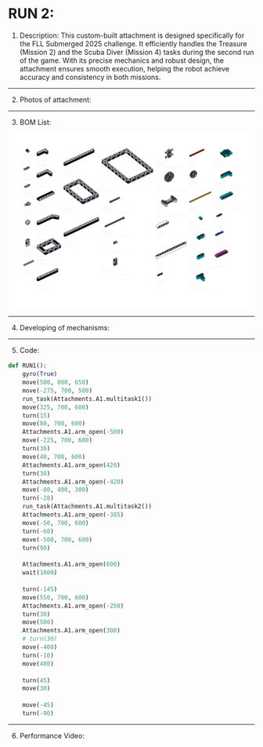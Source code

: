 # RUN 2:

1) Description:
This custom-built attachment is designed specifically for the FLL Submerged 2025 challenge. It efficiently handles the Treasure (Mission 2) and the Scuba Diver (Mission 4) tasks during the second run of the game. With its precise mechanics and robust design, the attachment ensures smooth execution, helping the robot achieve accuracy and consistency in both missions.
----

2) Photos of attachment:
----

3) BOM List:
   
![attachment](https://github.com/mindcraftlabs/Dive-Into-Discovery/blob/fdbdce570765d9fb3e1ccabbd1588ddb8f390700/images/attachment%20samadi%20and%20ghacha.png)

----

4) Developing of mechanisms:
----

5) Code:

```python
def RUN1():
    gyro(True)
    move(500, 800, 650)
    move(-275, 700, 500)
    run_task(Attachments.A1.multitask1())
    move(325, 700, 600)
    turn(15) 
    move(80, 700, 600)
    Attachments.A1.arm_open(-500)
    move(-225, 700, 600) 
    turn(30)
    move(40, 700, 600) 
    Attachments.A1.arm_open(420)
    turn(30)
    Attachments.A1.arm_open(-420)
    move(-80, 400, 300)
    turn(-28)
    run_task(Attachments.A1.multitask2())
    Attachments.A1.arm_open(-385)
    move(-50, 700, 600)
    turn(-60)
    move(-500, 700, 600)
    turn(90)
    
    Attachments.A1.arm_open(600)
    wait(1000)

    turn(-145)
    move(550, 700, 600)
    Attachments.A1.arm_open(-250)
    turn(30)
    move(500)
    Attachments.A1.arm_open(300)
    # turn(30)
    move(-400)
    turn(-10)
    move(400)

    turn(45)
    move(30)

    move(-45)
    turn(-90)
```
----


6) Performance Video:
